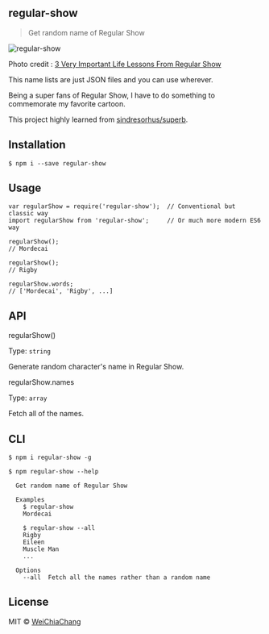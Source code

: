 ## regular-show
> Get random name of Regular Show

![regular-show](https://i.imgur.com/WBuT5e3.jpg)

Photo credit : [3 Very Important Life Lessons From Regular Show](https://www.theodysseyonline.com/3-very-important-life-lessons-from-regular-show)

This name lists are just JSON files and you can use wherever.

Being a super fans of Regular Show, I have to do something to commemorate my favorite cartoon.

This project highly learned from [sindresorhus/superb](https://github.com/sindresorhus/superb).

## Installation
```shell
$ npm i --save regular-show
```

## Usage
```shell
var regularShow = require('regular-show');  // Conventional but classic way
import regularShow from 'regular-show';     // Or much more modern ES6  way

regularShow();
// Mordecai

regularShow();
// Rigby

regularShow.words;
// ['Mordecai', 'Rigby', ...]
```

## API
regularShow()

Type: `string`

Generate random character's name in Regular Show.

regularShow.names

Type: `array`

Fetch all of the names.

## CLI
```shell
$ npm i regular-show -g
```

```shell
$ npm regular-show --help
  
  Get random name of Regular Show

  Examples
    $ regular-show
    Mordecai

    $ regular-show --all
    Rigby
    Eileen
    Muscle Man
    ...

  Options
    --all  Fetch all the names rather than a random name
```

## License
MIT © [WeiChiaChang](https://github.com/WeiChiaChang)
